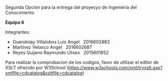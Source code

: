 Segunda Opcion para la entrega del proyecyo de Ingenieria del Conocimiento

<b>Equipo 6</b>

Integrantes:

  - Guendolay Villalobos Luis Angel &nbsp; 2016602883
  - Martínez Velasco Angel &nbsp; 2016602687
  - Reyes Quijano Raymundo Ulises &nbsp; 2015601852



Para realizar la comprobacion de los codigos, favor de utilizar el editor de XSLT ofrecido por W3School (https://www.w3schools.com/xml/tryxslt.asp?xmlfile=cdcatalog&xsltfile=cdcatalog)
